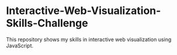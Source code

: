# Interactive-Web-Visualization-Skills-Challenge
This repository shows my skills in interactive web visualization using JavaScript.
